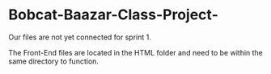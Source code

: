 # Bobcat-Baazar-Class-Project-

Our files are not yet connected for sprint 1.

The Front-End files are located in the HTML folder and need to be within the same directory to function.
